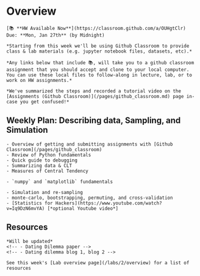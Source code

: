 # Overview
```{admonition} HW 1
[📚 **HW Available Now**](https://classroom.github.com/a/OUHgtClr)  
Due: **Mon, Jan 27th** (by Midnight)
```

```{important}
*Starting from this week we'll be using Github Classroom to provide class & lab materials (e.g. jupyter notebook files, datasets, etc).*  

*Any links below that include 📚, will take you to a github classroom assignment that you should accept and clone to your local computer. You can use these local files to follow-along in lecture, lab, or to work on HW assignments.* 

*We've summarized the steps and recorded a tutorial video on the [Assignments (Github Classroom)](/pages/github_classroom.md) page in-case you get confused!*
```

## Weekly Plan: Describing data, Sampling, and Simulation
```{topic} [📚 Monday Jan 13th](https://classroom.github.com/a/4Es8Effw) 
- Overview of getting and submitting assignments with [Github Classroom](/pages/github_classroom)
- Review of Python fundamentals  
- Quick guide to debugging
- Summarizing data & CLT
- Measures of Central Tendency
```

```{topic} [📚 Tuesday Jan 14th (LAB)](https://classroom.github.com/a/_8LpMasX)
- `numpy` and `matplotlib` fundamentals
```

```{topic} [📚 Wednesday Jan 15th](https://classroom.github.com/a/CVCgMVNQ) 
- Simulation and re-sampling
- monte-carlo, bootstrapping, permuting, and cross-validation
- [Statistics for Hackers](https://www.youtube.com/watch?v=Iq9DzN6mvYA) [*optional Youtube video*]
```

## Resources
```{topic} Readings
*Will be updated*
<!-- - Dating Dilemma paper -->
<!-- - Dating dilemma blog 1, blog 2 -->
```

```{topic} Python References
See this week's [Lab overview page](/labs/2/overview) for a list of resources
```
